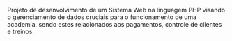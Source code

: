 Projeto de desenvolvimento de um Sistema Web na linguagem PHP visando o gerenciamento de dados cruciais para o funcionamento de uma academia, sendo estes relacionados aos pagamentos, controle de clientes e treinos.
